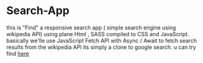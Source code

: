 # Search-App

this is "Find" a responsive search app ( simple search engine using wikipedia API) using plane Html , SASS compiled to CSS and JavaScript.
basically we'lle use JavaScript Fetch API with Async / Await to fetch search results from the wikipedia API its simply a clone to google search.
u can try find [here](https://searchin-find.netlify.app/)
